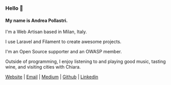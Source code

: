 ### Hello 👋

#### My name is Andrea Pollastri.

I'm a Web Artisan based in Milan, Italy.

I use Laravel and Filament to create awesome projects.

I'm an Open Source supporter and an OWASP member.

Outside of programming, I enjoy listening to and playing good music, tasting wine, and visiting cities with Chiara.

<a href="https://andrea.dev" target="_blank">Website</a> | 
<a href="mailto:andrea@123mail.org">Email</a> | 
<a href="https://andreapollastri.medium.com" target="_blank">Medium</a> |
<a href="https://github.com/andreapollastri" target="_blank">Github</a> |
<a href="https://www.linkedin.com/in/andrea-pollastri" target="_blank">Linkedin</a>
